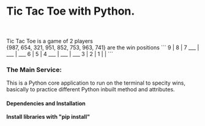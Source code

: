 
# Tic Tac Toe with Python.
<br />
<br />
Tic Tac Toe is a game of 2 players <br />
{987, 654, 321, 951, 852, 753, 963, 741} are the win positions
```
        9   |  8  |   7
        ___ | ___ | ___
        6   |  5  |  4
        ___ | ___ | ___
        3   |  2  |  1
            |     |
```

### The Main Service: 
This is a Python core application to run on the terminal to specity wins, basically to practice different Python inbuilt method and attributes.



#### Dependencies and Installation 

**Install libraries with "pip install"**










